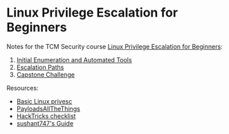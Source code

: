 # Linux Privilege Escalation for Beginners

Notes for the TCM Security course [Linux Privilege Escalation for Beginners](https://academy.tcm-sec.com/p/linux-privilege-escalation):

1. [Initial Enumeration and Automated Tools](InitialEnum/README.md)
2. [Escalation Paths](EscalationPaths/README.md)
3. [Capstone Challenge](Capstone/README.md)

Resources:

* [Basic Linux privesc](https://blog.g0tmi1k.com/2011/08/basic-linux-privilege-escalation/)
* [PayloadsAllTheThings](https://github.com/swisskyrepo/PayloadsAllTheThings/blob/master/Methodology%20and%20Resources/Linux%20-%20Privilege%20Escalation.md)
* [HackTricks checklist](https://book.hacktricks.xyz/linux-hardening/linux-privilege-escalation-checklist)
* [sushant747's Guide](https://sushant747.gitbooks.io/total-oscp-guide/content/privilege_escalation_-_linux.html)
